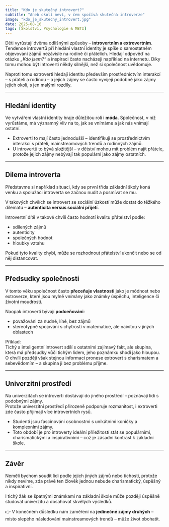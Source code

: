 ```yaml
---
title: "Kdo je skutečný introvert?"
subtitle: "Aneb okolí neví, v čem spočívá skutečná introverze"
image: "kdo_je_skutecny_introvert.jpg"
date: 2025-08-16
tags: [Školství, Psychologie & MBTI]
---
```


Děti vyrůstají dvěma odlišnými způsoby – **introvertním a extrovertním**.  
Tendence introvertů při hledání vlastní identity je spíše o samostatném objevování zájmů nezávisle na rodině či přátelích. Hledají odpověď na otázku *„Kdo jsem?“* a inspiraci často nacházejí například na internetu. Díky tomu mohou být introverti někdy silnější, než si společnost uvědomuje.  

Naproti tomu extroverti hledají identitu především prostřednictvím interakcí – s přáteli a rodinou – a jejich zájmy se často vyvíjejí podobně jako zájmy jejich okolí, s jen malými rozdíly.  

---

## Hledání identity

Ve vytváření vlastní identity hraje důležitou roli i **móda**. Společnost, v níž vyrůstáme, má významný vliv na to, jak se vnímáme a jak nás vnímají ostatní.  

- Extroverti to mají často jednodušší – identifikují se prostřednictvím interakcí s přáteli, mainstreamových trendů a rodinných zájmů.  
- U introvertů to bývá složitější – v dětství mohou mít problém najít přátele, protože jejich zájmy nebývají tak populární jako zájmy ostatních.  

---

## Dilema introverta

Představme si například situaci, kdy se první třída základní školy koná venku a spolužáci introverta se začnou nudit a posmívat se mu.  

V takových chvílích se introvert se sociální úzkostí může dostat do těžkého dilematu – **autenticita versus sociální přijetí**.  

Introvertní dítě v takové chvíli často hodnotí kvalitu přátelství podle:  
- sdílených zájmů  
- autenticity  
- společných hodnot  
- hloubky vztahu  

Pokud tyto kvality chybí, může se rozhodnout přátelství ukončit nebo se od něj distancovat.  

---

## Předsudky společnosti

V tomto věku společnost často **přeceňuje vlastnosti** jako je módnost nebo extroverze, které jsou mylně vnímány jako známky úspěchu, inteligence či životní moudrosti.  

Naopak introverti bývají **podceňováni**:  
- považováni za nudné, líné, bez zájmů  
- stereotypně spojováni s chytrostí v matematice, ale naivitou v jiných oblastech  

Příklad:  
Tichý a inteligentní introvert sdílí s ostatními zajímavý fakt, ale skupina, která má předsudky vůči tichým lidem, jeho poznámku shodí jako hloupou.  
O chvíli později však stejnou informaci pronese extrovert s charismatem a sebevědomím – a skupina ji bez problému přijme.  

---

## Univerzitní prostředí

Na univerzitách se introverti dostávají do jiného prostředí – poznávají lidi s podobnými zájmy.  
Protože univerzitní prostředí přirozeně podporuje rozmanitost, i extroverti zde často přijímají více introvertních rysů.  

- Studenti jsou fascinováni osobnostmi s unikátními koníčky a komplexními zájmy.  
- Toto období je pro introverty ideální příležitostí stát se populárními, charismatickými a inspirativními – což je zásadní kontrast k základní škole.  

---

## Závěr

Neměli bychom soudit lidi podle jejich jiných zájmů nebo tichosti, protože nikdy nevíme, zda právě ten člověk jednou nebude charismatický, úspěšný a inspirativní.  

I tichý žák se špatnými známkami na základní škole může později úspěšně studovat univerzitu a dosahovat skvělých výsledků.  

👉 V konečném důsledku nám zaměření na **jedinečné zájmy druhých** – místo slepého následování mainstreamových trendů – může život obohatit.  
